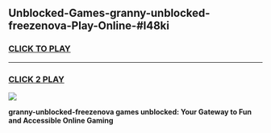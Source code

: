 
## Unblocked-Games-granny-unblocked-freezenova-Play-Online-#l48ki
<h3>
<a href="https://premium.freeplayer.one?title=granny-unblocked-freezenova&ref=27F">CLICK TO PLAY</a></h3>
<hr>

<h3>
<a href="https://premium.freeplayer.one?title=granny-unblocked-freezenova&ref=27F">CLICK 2 PLAY</a>
  
</h3>

<a href="https://premium.freeplayer.one?title=granny-unblocked-freezenova&ref=27F"><img src="https://clearcache.store/games.png"></a>


**granny-unblocked-freezenova games unblocked: Your Gateway to Fun and Accessible Online Gaming**
